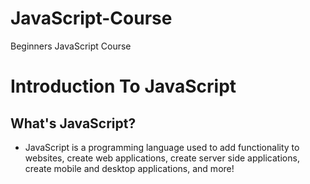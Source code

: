 # JavaScript-Course
Beginners JavaScript Course



# Introduction To JavaScript

## What's JavaScript?

- JavaScript is a programming language used to add functionality to websites, create web applications, create server side applications, create mobile and desktop applications, and more!